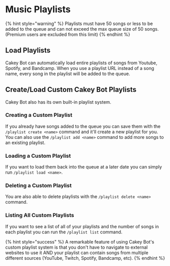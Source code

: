 # Music Playlists

{% hint style="warning" %}
Playlists must have 50 songs or less to be added to the queue and can not exceed the max queue size of 50 songs. (Premium users are excluded from this limit)
{% endhint %}

## Load Playlists

Cakey Bot can automatically load entire playlists of songs from Youtube, Spotify, and Bandcamp. When you use a playlist URL instead of a song name, every song in the playlist will be added to the queue.

## Create/Load Custom Cakey Bot Playlists

Cakey Bot also has its own built-in playlist system.&#x20;

### Creating a Custom Playlist

If you already have songs added to the queue you can save them with the `/playlist create <name>` command and it'll create a new playlist for you. You can also use the `/playlist add <name>` command to add more songs to an existing playlist.

### Loading a Custom Playlist

If you want to load them back into the queue at a later date you can simply run `/playlist load <name>`.&#x20;

### Deleting a Custom Playlist

You are also able to delete playlists with the `/playlist delete <name>` command.&#x20;

### Listing All Custom Playlists

If you want to see a list of all of your playlists and the number of songs in each playlist you can run the `/playlist list` command.

{% hint style="success" %}
A remarkable feature of using Cakey Bot's custom playlist system is that you don't have to navigate to external websites to use it AND your playlist can contain songs from multiple different sources (YouTube, Twitch, Spotify, Bandcamp, etc).
{% endhint %}
